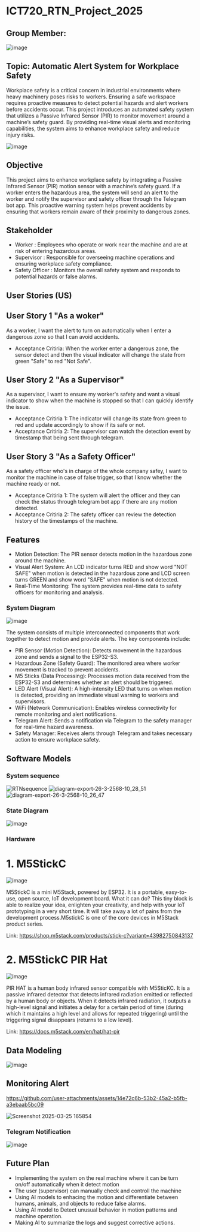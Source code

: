 # ICT720_RTN_Project_2025

## Group Member:                           
![image](https://github.com/user-attachments/assets/8915c331-8ed8-48f0-a2b3-235a03791f00)


## Topic: Automatic Alert System for Workplace Safety  
Workplace safety is a critical concern in industrial environments where heavy machinery poses risks to workers. Ensuring a safe workspace requires proactive measures to detect potential hazards and alert workers before accidents occur. This project introduces an automated safety system that utilizes a Passive Infrared Sensor (PIR) to monitor movement around a machine’s safety guard. By providing real-time visual alerts and monitoring capabilities, the system aims to enhance workplace safety and reduce injury risks.

![image](https://github.com/user-attachments/assets/1444af24-c048-4244-a92a-c2dabd568507)



## Objective
This project aims to enhance workplace safety by integrating a Passive Infrared Sensor (PIR) motion sensor with a machine’s safety guard. If a worker enters the hazardous area, the system will send an alert to the worker and notify the supervisor and safety officer through the Telegram bot app. This proactive warning system helps prevent accidents by ensuring that workers remain aware of their proximity to dangerous zones.

## Stakeholder
- Worker         : Employees who operate or work near the machine and are at risk of entering hazardous areas.
- Supervisor     : Responsible for overseeing machine operations and ensuring workplace safety compliance.
- Safety Officer : Monitors the overall safety system and responds to potential hazards or false alarms.
   
## User Stories (US)
## User Story 1 "As a woker"
As a worker, I want the alert to turn on automatically when I enter a dangerous zone so that I can avoid accidents.
- Acceptance Critiria: When the worker enter a dangerous zone, the sensor detect and then the visual indicator will change the state from green "Safe" to red "Not Safe".
## User Story 2 "As a Supervisor" 
As a supervisor, I want to ensure my worker's safety and want a visual indicator to show when the machine is stopped so that I can quickly identify the issue.
- Acceptance Critiria 1: The indicator will change its state from green to red and update accordingly to show if its safe or not.
- Acceptance Critiria 2: The supervisor can watch the detection event by timestamp that being sent through telegram.
## User Story 3 "As a Safety Officer"
As a safety officer who's in charge of the whole company safey, I want to monitor the machine in case of false trigger, so that I know whether the machine ready or not. 
- Acceptance Critiria 1: The system will alert the officer and they can check the status through telegram bot app if there are any motion detected. 
- Acceptance Critiria 2: The safety officer can review the detection history of the timestamps of the machine.

## Features
- Motion Detection: The PIR sensor detects motion in the hazardous zone around the machine.
- Visual Alert System: An LCD indicator turns RED and show word "NOT SAFE" when motion is detected in the hazardous zone and LCD screen turns GREEN and show word "SAFE" when motion is not detected.
- Real-Time Monitoring: The system provides real-time data to safety officers for monitoring and analysis.

### System Diagram 
![image](https://github.com/user-attachments/assets/3ea5552b-59f4-4dc1-af64-419a87b9fac3)


The system consists of multiple interconnected components that work together to detect motion and provide alerts. The key components include:

- PIR Sensor (Motion Detection): Detects movement in the hazardous zone and sends a signal to the ESP32-S3.
- Hazardous Zone (Safety Guard): The monitored area where worker movement is tracked to prevent accidents.
- M5 Sticks (Data Processing): Processes motion data received from the ESP32-S3 and determines whether an alert should be triggered.
- LED Alert (Visual Alert): A high-intensity LED that turns on when motion is detected, providing an immediate visual warning to workers and supervisors.
- WiFi (Network Communication): Enables wireless connectivity for remote monitoring and alert notifications.
- Telegram Alert: Sends a notification via Telegram to the safety manager for real-time hazard awareness.
- Safety Manager: Receives alerts through Telegram and takes necessary action to ensure workplace safety.

## Software Models
### System sequence
![RTNsequence](https://github.com/user-attachments/assets/dd77087e-70ce-47b0-8862-6b0a0376bc90)
![diagram-export-26-3-2568-10_28_51](https://github.com/user-attachments/assets/382d2757-a5b7-4ffd-97cc-876b0cd32fc3)
![diagram-export-26-3-2568-10_26_47](https://github.com/user-attachments/assets/2e6aa642-d419-47ca-9fb1-3e12325182eb)


### State Diagram
![image](https://github.com/user-attachments/assets/966f2c7d-e183-4ed6-a2e6-1d22412cba8e)


### Hardware

# 1. M5StickC
![image](https://github.com/user-attachments/assets/7f0985f2-6643-460d-b90f-8aaab5665339)

M5StickC is a mini M5Stack, powered by ESP32. It is a portable, easy-to-use, open source, IoT development board. What it can do? This tiny block is able to realize your idea, enlighten your creativity, and help with your IoT prototyping in a very short time. It will take away a lot of pains from the development process.M5stickC is one of the core devices in M5Stack product series.

Link:  https://shop.m5stack.com/products/stick-c?variant=43982750843137
    
# 2. M5StickC PIR Hat
![image](https://github.com/user-attachments/assets/5fd6d676-ee6e-4539-bf4b-e3fe0b94dc2f)

PIR HAT is a human body infrared sensor compatible with M5SticKC. It is a passive infrared detector that detects infrared radiation emitted or reflected by a human body or objects. When it detects infrared radiation, it outputs a high-level signal and initiates a delay for a certain period of time (during which it maintains a high level and allows for repeated triggering) until the triggering signal disappears (returns to a low level). 

Link: https://docs.m5stack.com/en/hat/hat-pir

## Data Modeling
![image](https://github.com/user-attachments/assets/8cc97575-b6e0-4d2d-b1e2-fd4e018f42a0)


## Monitoring Alert
https://github.com/user-attachments/assets/14e72c6b-53b2-45a2-b5fb-a3ebaab5bc09






![Screenshot 2025-03-25 165854](https://github.com/user-attachments/assets/938cb2b8-38c1-4703-9471-f6cf29da2572)

### Telegram Notification
![image](https://github.com/user-attachments/assets/9b5e1f3b-6392-4d6b-8ca6-88d50f97e9e5) 

## Future Plan 
- Implementing the system on the real machine where it can be turn on/off automatically when it detect motion
- The user (supervisor) can manually check and controll the machine
- Using AI models to enhacing the motion and differentiate between humans, animals, and objects to reduce false alarms.
- Using AI model to Detect unusual behavior in motion patterns and machine operation.
- Making AI to summarize the logs and suggest corrective actions.







